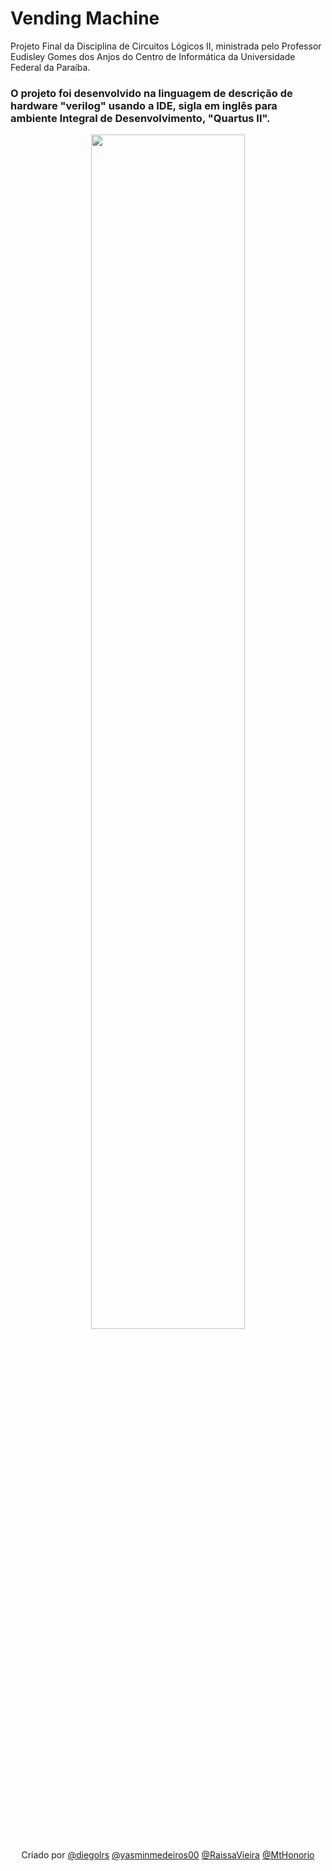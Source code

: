 # Vending Machine
Projeto Final da Disciplina de Circuitos Lógicos II, ministrada pelo Professor Eudisley Gomes dos Anjos do Centro de Informática da Universidade Federal da Paraíba.

### O projeto foi desenvolvido na linguagem de descrição de hardware "verilog" usando a IDE, sigla em inglês para ambiente Integral de Desenvolvimento, "Quartus II".

<p align="center">
  <img width="70%" height="70%" src="https://github.com/MtHonorio/Random-Machine/blob/master/imagens/maquina.png">
</p>

<p align="center">
  <a>Criado por</a>
  <a href="https://github.com/diegolrs">@diegolrs</a>
  <a href="https://github.com/yasminmedeiros00">@yasminmedeiros00</a>
  <a href="https://github.com/RaissaVieira">@RaissaVieira</a>
  <a href="https://github.com/MtHonorio">@MtHonorio</a>
</p>
